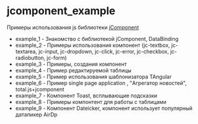 # jcomponent_example
Примеры использования js библиотеки [jComponent](https://github.com/totaljs/jComponent)

* example_1 - Знакомство с библиотекой jComponent, DataBinding
* example_2 - Примеры использования компонент (jc-textbox, jc-textarea, jc-input, jc-dropdown, jc-click, jc-error, jc-checkbox, jc-radiobutton, jc-form)
* example_3 - Примеры, создания компонент
* example_4 - Пример редактируемой таблицы
* example_5 - Пример использования шаблонизатора TAngular
* example_6 - Пример single page application , "Агрегатор новостей", total.js+jcomponent
* example_7 - Компонент Toast, всплывающие подсказки
* example_8 - Примеры компонтент для работы с таблицами
* example_9 - Компонент Dateicker, компонент использует популярный датапикер AirDp


